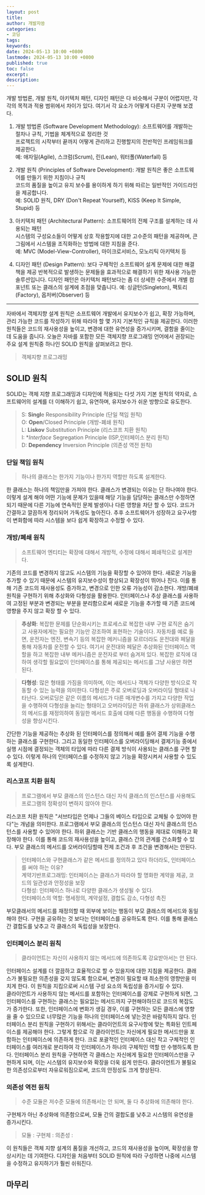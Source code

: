 ```yaml
---
layout: post
title: 
author: 개발자씅
categories: 
- 코딩
tags: 
keywords: 
date: 2024-05-13 10:00 +0800
lastmode: 2024-05-13 10:00 +0800
published: true
toc: false
excerpt: 
description: 
---
```

개발 방법론, 개발 원칙, 아키텍처 패턴, 디자인 패턴은 다 비슷해서 구분이 어렵지만, 각각의 목적과 적용 범위에서 차이가 있다. 여기서 각 요소가 어떻게 다른지 구분해 보겠다.  

1. 개발 방법론 (Software Development Methodology): 소프트웨어를 개발하는 절차나 규칙, 기법을 체계적으로 정리한 것  
 프로젝트의 시작부터 끝까지 어떻게 관리하고 진행할지의 전반적인 프레임워크를 제공한다.   
 예: 애자일(Agile), 스크럼(Scrum), 린(Lean), 워터폴(Waterfall) 등  

2. 개발 원칙 (Principles of Software Development): 개발 원칙은 좋은 소프트웨어를 만들기 위한 지침이나 규칙   
코드의 품질을 높이고 유지 보수를 용이하게 하기 위해 따르는 일반적인 가이드라인을 제공합니다.   
예: SOLID 원칙, DRY (Don't Repeat Yourself), KISS (Keep It Simple, Stupid) 등  

3. 아키텍처 패턴 (Architectural Pattern): 소프트웨어의 전체 구조를 설계하는 데 사용되는 패턴  
시스템의 구성요소들이 어떻게 상호 작용할지에 대한 고수준의 패턴을 제공하며, 큰 그림에서 시스템을 조직화하는 방법에 대한 지침을 준다.   
예: MVC (Model-View-Controller), 마이크로서비스, 모노리틱 아키텍처 등  

4. 디자인 패턴 (Design Pattern): 보다 구체적인 소프트웨어 설계 문제에 대한 해결책을 제공 
반복적으로 발생하는 문제들을 효과적으로 해결하기 위한 재사용 가능한 솔루션입니다. 디자인 패턴은 아키텍처 패턴보다는 좀 더 상세한 수준에서 개별 컴포넌트 또는 클래스의 설계에 초점을 맞춥니다. 
예: 싱글턴(Singleton), 팩토리(Factory), 옵저버(Observer) 등

****
자바에서 객체지향 설계 원칙은 소프트웨어 개발에서 유지보수가 쉽고, 확장 가능하며, 관리 가능한 코드를 작성하기 위해 따라야 할 몇 가지 기본적인 규칙을 제공한다. 이러한 원칙들은 코드의 재사용성을 높이고, 변경에 대한 유연성을 증가시키며, 결함을 줄이는 데 도움을 줍니다. 오늘은 자바를 포함한 모든 객체지향 프로그래밍 언어에서 권장되는 주요 설계 원칙중 하나인 SOLID 원칙을 살펴보려고 한다.

>객체지향 프로그래밍

## SOLID 원칙
SOLID는 객체 지향 프로그래밍과 디자인에 적용되는 다섯 가지 기본 원칙의 약자로, 소프트웨어의 설계를 더 이해하기 쉽고, 유연하며, 유지보수가 쉬운 방향으로 유도한다.
> S: **Singl**e Responsibility Principle (단일 책임 원칙)  
O: **Open**/Closed Principle (개방-폐쇄 원칙)  
L: **Liskov** Substitution Principle (리스코프 치환 원칙)  
I: **Interface* Segregation Principle (ISP,인터페이스 분리 원칙)  
D: **Dependency** Inversion Principle (의존성 역전 원칙)  

### 단일 책임 원칙
> 하나의 클래스는 한가지 기능이나 한가지 역할만 하도록 설계한다.

한 클래스는 하나의 책임만을 가져야 한다. 클래스가 변경되는 이유는 단 하나여야 한다. 이렇게 설계 해야 어떤 기능에 문제가 있을때 해당 기능을 담당하는 클래스만 수정하면 되기 때문에 다른 기능에 연속적인 문제 발생이나 다른 영향을 차단 할 수 있다. 코드가 간결하고 깔끔하게 정리되어 가독성도 높아진다. 추후 소프트웨어가 성장하고 요구사항이 변화함에 따라 시스템을 보다 쉽게 확장하고 수정할 수 있다.

### 개방/폐쇄 원칙
> 소프트웨어 엔티티는 확장에 대해서 개방적, 수정에 대해서 폐쇄적으로 설계한다.

기존의 코드를 변경하지 않고도 시스템의 기능을 확장할 수 있어야 한다. 새로운 기능을 추가할 수 있기 때문에 시스템의 유지보수성이 향상되고 확장성이 뛰어나 진다. 이를 통해 기존 코드의 재사용성도 증가하고, 변경으로 인한 오류 가능성이 감소한다.
개방/폐쇄 원칙을 구현하기 위해 추상화와 다형성을 활용한다. 인터페이스나 추상 클래스를 사용하여 고정된 부분과 변경되는 부분을 분리함으로써 새로운 기능을 추가할 때 기존 코드에 영향을 주지 않고 확장 할 수 있다.
> **추상화**: 복잡한 문제를 단순화시키는 프로세스로 복잡한 내부 구현 로직은 숨기고 사용자에게는 필요한 기능만 강조하여 표현하는 기술이다. 자동차를 예로 들면, 운전자는 엔진, 변속기 등의 복잡한 메커니즘을 모르더라도 운전대와 페달을 통해 자동차를 운전할 수 있다.  여기서 운전대와 페달은 추상화된 인터페이스 역할을 하고 복잡한 내부 메커니즘은 운전자로 부터 숨겨져 있다. 복잡한 로직에 대하여 생각할 필요없이 인터페이스를 통해 제공되는 메서드를 그냥 사용만 하면 된다.   

> **다형성**: 많은 형태를 가짐을 의미하며, 이는 메서드나 객체가 다양한 방식으로 작동할 수 있는 능력을 의미한다. 다형성은 주로 오버로딩과 오버라이딩 형태로 나타난다. 오버로딩은 같은 이름의 메서드가 다른 매개변수를 가지고 다양한 작업을 수행하여 다형성을 늘리는 형태이고 오버라이딩은 하위 클래스가 상위클래스의 메서드를 재정의하여 동일한 메서드 호출에 대해 다른 행동을 수행하여 다형성을 향상시킨다.

간단한 기능을 제공하는 추상화 된 인터페이스를 정의해서 예를 들어 결제 기능을 수행하는 클래스를 구현한다. 그리고 동일한 인터페이스를 오버라이딩해서 
결제기능 중에서 실행 시점에 결정되는 객체의 타입에 따라 다른 결제 방식이 사용되는 클래스를 구현 할 수 있다. 이렇게 하나의 인터페이스를 수정하지 않고 기능을 확장시켜서 사용할 수 있도록 설계한다.

### 리스코프 치환 원칙
>프로그램에서 부모 클래스의 인스턴스 대신 자식 클래스의 인스턴스를 사용해도 프로그램의 정확성이 변하지 않아야 한다.

리스코프 치환 원칙은 "서브타입은 언제나 그들의 베이스 타입으로 교체될 수 있어야 한다"는 개념을 의미한다. 프로그램에서 부모 클래스의 인스턴스 대신 자식 클래스의 인스턴스를 사용할 수 있어야 한다. 하위 클래스는 기반 클래스의 행동을 제대로 이해하고 확장해야 한다. 이를 통해 코드의 재사용성을 높이고, 클래스 간의 관계를 간소화할 수 있다. 부모 클래스의 메서드를 오버라이딩할때 전제 조건과 후 조건을 변경해서는 안된다.

>인터페이스와 구현클래스가 같은 메서드를 정의하고 있다 하더라도, 인터페이스를 써야 하는 이유?  
계약기반프로그래밍: 인터페이스는 클래스가 따라야 할 명화한 계약을 제공, 코드의 일관성과 안정성을 보장  
다형성: 인터페이스 하나로 다양한 클래스가 생성될 수 있다.  
인터페이스의 역할: 명세정의, 계약설정, 결합도 감소, 다형성 촉진  

부모클래서의 메서드를 재정의할 때 외부에 보이는 행동이 부모 클래스의 메서드와 동일해야 한다. 구현을 공유하는 것 보다는 인터페이스를 공유하도록 한다. 이를 통해 클래스 간 결합도를 낮추고 각 클래스의 독립성을 보장한다.

### 인터페이스 분리 원칙
>클라이언트는 자신이 사용하지 않는 메서드에 의존하도록 강요받아서는 안 된다.

인터페이스 설계를 더 깔끔하고 효율적으로 할 수 있을지에 대한 지침을 제공한다. 클래스가 불필요한 의존성을 갖지 않도록 함으로써, 변경이 필요할 때 최소한의 영향만을 미치게 한다. 이 원칙을 지킴으로써 시스템 구성 요소의 독립성을 증가시킬 수 있다.  
클라이언트가 사용하지 않는 메서드를 포함하는 인터페이스를 강제로 구현하게 되면, 그 인터페이스를 구현하는 클래스는 필요없는 메서드까지 구현해야하므로 코드의 복잡도가 증가한다. 또한, 인터페이스에 변화가 생길 경우, 이를 구현하는 모든 클래스에 영향을 줄 수 있으므로 너무많은 기능을 하나의 인터페이스에 넣는것은 바람직하지 않다.
인터페이스 분리 원칙을 구현하기 위해서는 클라이언트의 요구사항에 맞는 특화된 인트페이스를 제공해야 한다. 그렇게 함으로 각 클라이언트는 자신에게 필요한 메서드만을 포함하는 인터페이스에 의존하게 한다.
크로 포괄적인 인터페이스 대신 작고 구체적인 인터페이스를 여러개로 분리하여 각 인터페이스가 하나의 구체적인 역할 만 수행하도록 한다.
인터페이스 분리 원칙을 구현하면 각 클래스는 자신에게 필요한 인터페이스만을 구현하게 되며, 이는 시스템의 유지보수와 확장을 더욱 쉽게 만든다. 클라이언트가 불필요한 의존성으로부터 자유로워짐으로써, 코드의 안정성도 크게 향상된다.

### 의존성 역전 원칙
> 수준 모듈은 저수준 모듈에 의존해서는 안 되며, 둘 다 추상화에 의존해야 한다.

 구현체가 아닌 추상화에 의존함으로써, 모듈 간의 결합도를 낮추고 시스템의 유연성을 증가시킨다.
>모듈 :
>구현체 :
>의존성 :

이 원칙들은 객체 지향 설계의 품질을 개선하고, 코드의 재사용성을 높이며, 확장성을 향상시키는 데 기여한다. 디자인을 처음부터 SOLID 원칙에 따라 구성하면 나중에 시스템을 수정하고 유지하기가 훨씬 쉬워진다.

## 마무리

